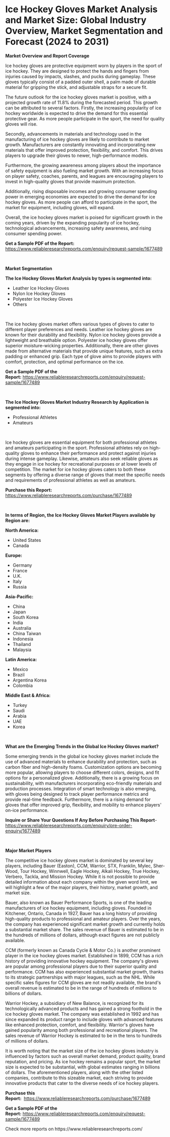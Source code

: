 <p><h1>Ice Hockey Gloves Market Analysis and Market Size: Global Industry Overview, Market Segmentation and Forecast (2024 to 2031)</h1></p><p><strong>Market Overview and Report Coverage</strong></p>
<p><p>Ice hockey gloves are protective equipment worn by players in the sport of ice hockey. They are designed to protect the hands and fingers from injuries caused by impacts, slashes, and pucks during gameplay. These gloves typically consist of a padded outer shell, a palm made of durable material for gripping the stick, and adjustable straps for a secure fit.</p><p>The future outlook for the ice hockey gloves market is positive, with a projected growth rate of 11.8% during the forecasted period. This growth can be attributed to several factors. Firstly, the increasing popularity of ice hockey worldwide is expected to drive the demand for this essential protective gear. As more people participate in the sport, the need for quality gloves will rise.</p><p>Secondly, advancements in materials and technology used in the manufacturing of ice hockey gloves are likely to contribute to market growth. Manufacturers are constantly innovating and incorporating new materials that offer improved protection, flexibility, and comfort. This drives players to upgrade their gloves to newer, high-performance models.</p><p>Furthermore, the growing awareness among players about the importance of safety equipment is also fueling market growth. With an increasing focus on player safety, coaches, parents, and leagues are encouraging players to invest in high-quality gloves that provide maximum protection.</p><p>Additionally, rising disposable incomes and growing consumer spending power in emerging economies are expected to drive the demand for ice hockey gloves. As more people can afford to participate in the sport, the market for equipment, including gloves, will expand.</p><p>Overall, the ice hockey gloves market is poised for significant growth in the coming years, driven by the expanding popularity of ice hockey, technological advancements, increasing safety awareness, and rising consumer spending power.</p></p>
<p><strong>Get a Sample PDF of the Report:</strong> <a href="https://www.reliableresearchreports.com/enquiry/request-sample/1677489">https://www.reliableresearchreports.com/enquiry/request-sample/1677489</a></p>
<p>&nbsp;</p>
<p><strong>Market Segmentation</strong></p>
<p><strong>The Ice Hockey Gloves Market Analysis by types is segmented into:</strong></p>
<p><ul><li>Leather Ice Hockey Gloves</li><li>Nylon Ice Hockey Gloves</li><li>Polyester Ice Hockey Gloves</li><li>Others</li></ul></p>
<p>&nbsp;</p>
<p><p>The ice hockey gloves market offers various types of gloves to cater to different player preferences and needs. Leather ice hockey gloves are known for their durability and flexibility. Nylon ice hockey gloves provide a lightweight and breathable option. Polyester ice hockey gloves offer superior moisture-wicking properties. Additionally, there are other gloves made from alternative materials that provide unique features, such as extra padding or enhanced grip. Each type of glove aims to provide players with comfort, protection, and optimal performance on the ice.</p></p>
<p><strong>Get a Sample PDF of the Report:</strong>&nbsp;<a href="https://www.reliableresearchreports.com/enquiry/request-sample/1677489">https://www.reliableresearchreports.com/enquiry/request-sample/1677489</a></p>
<p>&nbsp;</p>
<p><strong>The Ice Hockey Gloves Market Industry Research by Application is segmented into:</strong></p>
<p><ul><li>Professional Athletes</li><li>Amateurs</li></ul></p>
<p>&nbsp;</p>
<p><p>Ice hockey gloves are essential equipment for both professional athletes and amateurs participating in the sport. Professional athletes rely on high-quality gloves to enhance their performance and protect against injuries during intense gameplay. Likewise, amateurs also seek reliable gloves as they engage in ice hockey for recreational purposes or at lower levels of competition. The market for ice hockey gloves caters to both these segments by offering a diverse range of gloves that meet the specific needs and requirements of professional athletes as well as amateurs.</p></p>
<p><strong>Purchase this Report:</strong>&nbsp; <a href="https://www.reliableresearchreports.com/purchase/1677489">https://www.reliableresearchreports.com/purchase/1677489</a></p>
<p>&nbsp;</p>
<p><strong>In terms of Region, the Ice Hockey Gloves Market Players available by Region are:</strong></p>
<p>
    <p> <strong> North America: </strong>
        <ul>
            <li>United States</li>
            <li>Canada</li>
        </ul>
        </p> 
    <p> <strong> Europe: </strong>
        <ul>
            <li>Germany</li>
            <li>France</li>
            <li>U.K.</li>
            <li>Italy</li>
            <li>Russia</li>
        </ul>
        </p> 
    <p> <strong> Asia-Pacific: </strong>
        <ul>
            <li>China</li>
            <li>Japan</li>
            <li>South Korea</li>
            <li>India</li>
            <li>Australia</li>
            <li>China Taiwan</li>
            <li>Indonesia</li>
            <li>Thailand</li>
            <li>Malaysia</li>
        </ul>
        </p> 
    <p> <strong> Latin America: </strong>
        <ul>
            <li>Mexico</li>
            <li>Brazil</li>
            <li>Argentina Korea</li>
            <li>Colombia</li>
        </ul>
        </p> 
    <p> <strong> Middle East & Africa: </strong>
        <ul>
            <li>Turkey</li>
            <li>Saudi</li>
            <li>Arabia</li>
            <li>UAE</li>
            <li>Korea</li>
        </ul>
    </p>
    </p>
<p>&nbsp;</p>
<p><strong>What are the Emerging Trends in the Global Ice Hockey Gloves market?</strong></p>
<p><p>Some emerging trends in the global ice hockey gloves market include the use of advanced materials to enhance durability and protection, such as carbon fiber and high-density foams. Customization options are becoming more popular, allowing players to choose different colors, designs, and fit options for a personalized glove. Additionally, there is a growing focus on sustainability, with manufacturers incorporating eco-friendly materials and production processes. Integration of smart technology is also emerging, with gloves being designed to track player performance metrics and provide real-time feedback. Furthermore, there is a rising demand for gloves that offer improved grip, flexibility, and mobility to enhance players' on-ice performance.</p></p>
<p><strong>Inquire or Share Your Questions If Any Before Purchasing This Report</strong>- <a href="https://www.reliableresearchreports.com/enquiry/pre-order-enquiry/1677489">https://www.reliableresearchreports.com/enquiry/pre-order-enquiry/1677489</a></p>
<p>&nbsp;</p>
<p><strong>Major Market Players</strong></p>
<p><p>The competitive ice hockey gloves market is dominated by several key players, including Bauer (Easton), CCM, Warrior, STX, Franklin, Mylec, Sher-Wood, Tour Hockey, Winnwell, Eagle Hockey, Alkali Hockey, True Hockey, Verbero, Tackla, and Mission Hockey. While it is not possible to provide detailed information about each company within the given word limit, we will highlight a few of the major players, their history, market growth, and market size.</p><p>Bauer, also known as Bauer Performance Sports, is one of the leading manufacturers of ice hockey equipment, including gloves. Founded in Kitchener, Ontario, Canada in 1927, Bauer has a long history of providing high-quality products to professional and amateur players. Over the years, the company has experienced significant market growth and currently holds a substantial market share. The sales revenue of Bauer is estimated to be in the hundreds of millions of dollars, although exact figures are not publicly available.</p><p>CCM (formerly known as Canada Cycle & Motor Co.) is another prominent player in the ice hockey gloves market. Established in 1899, CCM has a rich history of providing innovative hockey equipment. The company's gloves are popular among professional players due to their superior quality and performance. CCM has also experienced substantial market growth, thanks to its strategic partnerships with major leagues, such as the NHL. While specific sales figures for CCM gloves are not readily available, the brand's overall revenue is estimated to be in the range of hundreds of millions to billions of dollars.</p><p>Warrior Hockey, a subsidiary of New Balance, is recognized for its technologically advanced products and has gained a strong foothold in the ice hockey gloves market. The company was established in 1992 and has since expanded its product range to include gloves with advanced features like enhanced protection, comfort, and flexibility. Warrior's gloves have gained popularity among both professional and recreational players. The sales revenue of Warrior Hockey is estimated to be in the tens to hundreds of millions of dollars.</p><p>It is worth noting that the market size of the ice hockey gloves industry is influenced by factors such as overall market demand, product quality, brand reputation, and pricing. As ice hockey remains a popular sport, the market size is expected to be substantial, with global estimates ranging in billions of dollars. The aforementioned players, along with the other listed companies, contribute to this sizeable market, each striving to provide innovative products that cater to the diverse needs of ice hockey players.</p></p>
<p><strong>Purchase this Report:</strong>&nbsp;&nbsp;<a href="https://www.reliableresearchreports.com/purchase/1677489">https://www.reliableresearchreports.com/purchase/1677489</a></p>
<p></p>
<p><strong>Get a Sample PDF of the Report:</strong>&nbsp;<a href="https://www.reliableresearchreports.com/enquiry/request-sample/1677489">https://www.reliableresearchreports.com/enquiry/request-sample/1677489</a></p>
<p>Check more reports on https://www.reliableresearchreports.com/</p>